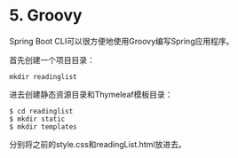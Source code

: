 # 5. Groovy

Spring Boot CLI可以很方便地使用Groovy编写Spring应用程序。

首先创建一个项目目录：

```
mkdir readinglist
```

进去创建静态资源目录和Thymeleaf模板目录：

```
$ cd readinglist
$ mkdir static
$ mkdir templates
```

分别将之前的style.css和readingList.html放进去。
